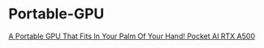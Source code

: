 # Portable-GPU
[A Portable GPU That Fits In Your Palm Of Your Hand! Pocket AI RTX A500](https://youtu.be/iP_8TzDGGVU)
